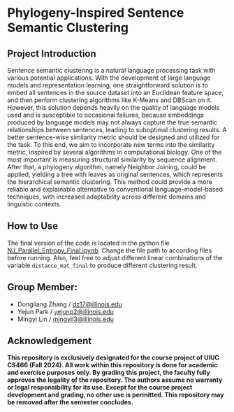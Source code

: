 # Phylogeny-Inspired Sentence Semantic Clustering

## Project Introduction
  Sentence semantic clustering is a natural language processing task with various potential applications. With the development of large language models and representation learning, one straightforward solution is to embed all sentences in the source dataset into an Euclidean feature space, and then perform clustering algorithms like K-Means and DBScan on it. However, this solution depends heavily on the quality of language models used and is susceptible to occasional failures, because embeddings produced by language models may not always capture the true semantic relationships between sentences, leading to suboptimal clustering results. A better sentence-wise similarity metric should be designed and utilized for the task.
  To this end, we aim to incorporate new terms into the similarity metric, inspired by several algorithms in computational biology. One of the most important is measuring structural similarity by sequence alignment. After that, a phylogeny algorithm, namely Neighbor Joining, could be applied, yielding a tree with leaves as original sentences, which represents the hierarchical semantic clustering. This method could provide a more reliable and explainable alternative to conventional language-model-based techniques, with increased adaptability across different domains and linguistic contexts. 

## How to Use
  The final version of the code is located in the python file [NJ_Parallel_Entropy_Final.ipynb](https://github.com/Y3JUN/CS-466-Project/blob/main/NJ_Parallel_Entropy_Final.ipynb). Change the file path to according files before running. Also, feel free to adjust different linear combinations of the variable `distance_mat_final` to produce different clustering result.  


## Group Member: 
- Dongliang Zhang / [dz17@illinois.edu](dz17@illinois.edu)
- Yejun Park / [yejunp2@illinois.edu](yejunp2@illinois.edu])
- Mingyi Lin / [mingyil3@illinois.edu](mingyil3@illinois.edu)



## Acknowledgement
**This repository is exclusively designated for the course project of UIUC CS466 (Fall 2024). All work within this repository is done for academic and exercise purposes only. By grading this project, the faculty fully approves the legality of the repository. The authors assume no warranty or legal responsibility for its use. Except for the course project development and grading, no other use is permitted. This repository may be removed after the semester concludes.**
